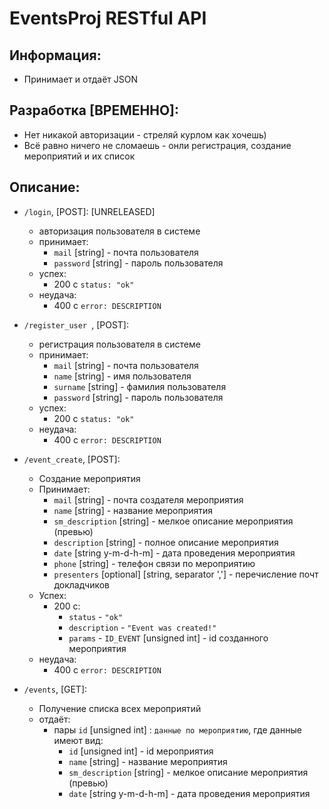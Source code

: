 # EventsProj RESTful API

## Информация:
*   Принимает и отдаёт JSON

## Разработка [ВРЕМЕННО]:
*   Нет никакой авторизации - стреляй курлом как хочешь)
*   Всё равно ничего не сломаешь - онли регистрация, создание мероприятий и их список

## Описание:
*   `/login`, [POST]: [UNRELEASED]
    *    авторизация пользователя в системе
    *    принимает:
   	     *    `mail` [string] - почта пользователя
         *    `password` [string] - пароль пользователя
    *   успех:
         *    200 с `status: "ok"`
    *    неудача:
         *    400 с `error: DESCRIPTION`

*   `/register_user `, [POST]:
    *    регистрация пользователя в системе
    *    принимает:
         *    `mail` [string] - почта пользователя
         *    `name` [string] - имя пользователя
         *    `surname` [string] - фамилия пользователя
         *    `password` [string] - пароль пользователя
    *   успех:
         *    200 с `status: "ok"`
    *    неудача:
         *    400 с `error: DESCRIPTION`

*   `/event_create`, [POST]:
    *   Создание мероприятия
    *   Принимает:
        *    `mail` [string] - почта создателя мероприятия
        *    `name` [string] - название мероприятия
        *    `sm_description` [string] - мелкое описание мероприятия (превью)
        *    `description` [string] - полное описание мероприятия
        *    `date` [string y-m-d-h-m] - дата проведения мероприятия
        *    `phone` [string] - телефон связи по мероприятию
        *    `presenters` [optional] [string, separator ','] - перечисление почт докладчиков
    *   Успех:
        *    200 с:
             *    `status` - `"ok"`
             *    `description` - `"Event was created!"`
             *    `params` - `ID_EVENT` [unsigned int] - id созданного мероприятия
    *    неудача:
         *    400 с `error: DESCRIPTION`

*   `/events`, [GET]:
    *   Получение списка всех мероприятий
    *   отдаёт:
        *   пары `id` [unsigned int] : `данные по мероприятию`, где данные имеют вид:
             *    `id` [unsigned int] - id мероприятия
             *    `name` [string] - название мероприятия
             *    `sm_description` [string] - мелкое описание мероприятия (превью)
             *    `date` [string y-m-d-h-m] - дата проведения мероприятия
